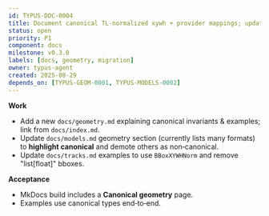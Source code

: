 ```yaml
---
id: TYPUS-DOC-0004
title: Document canonical TL-normalized xywh + provider mappings; update model docs
status: open
priority: P1
component: docs
milestone: v0.3.0
labels: [docs, geometry, migration]
owner: typus-agent
created: 2025-08-29
depends_on: [TYPUS-GEOM-0001, TYPUS-MODELS-0002]
---
```


**Work**

* Add a new `docs/geometry.md` explaining canonical invariants & examples; link from `docs/index.md`.
* Update `docs/models.md` geometry section (currently lists many formats) to **highlight canonical** and demote others as non‑canonical.
* Update `docs/tracks.md` examples to use `BBoxXYWHNorm` and remove "list[float]" bboxes.

**Acceptance**

* MkDocs build includes a **Canonical geometry** page.
* Examples use canonical types end‑to‑end.
